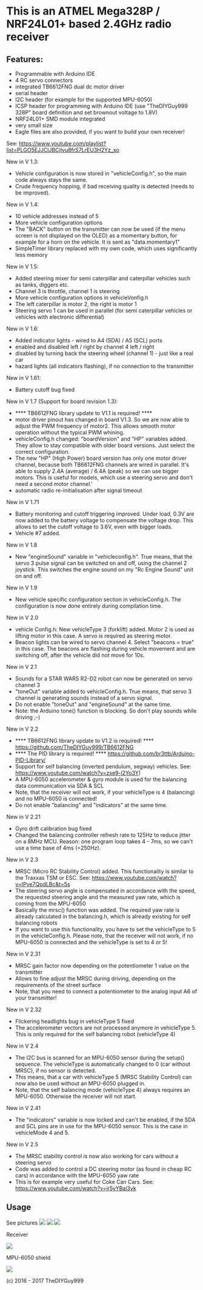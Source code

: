 # This is an ATMEL Mega328P / NRF24L01+ based 2.4GHz radio receiver
## Features:
- Programmable with Arduino IDE
- 4 RC servo connectors
- integrated TB6612FNG dual dc motor driver
- serial header
- I2C header (for example for the supported MPU-6050)
- ICSP header for programming with Arduino IDE (use "TheDIYGuy999 328P" board definition and set brownout voltage to 1.8V)
- NRF24L01+ SMD module integrated
- very small size
- Eagle files are also provided, if you want to build your own receiver!

See: https://www.youtube.com/playlist?list=PLGO5EJJClJBCjIvu8frS7LrEU3H2Yz_so

New in V 1.3:
- Vehicle configuration is now stored in "vehicleConfig.h", so the main code always stays the same.
- Crude frequency hopping, if bad receiving quality is detected (needs to be improved).

New in V 1.4:
- 10 vehicle addresses instead of 5
- More vehicle configuration options
- The "BACK" button on the transmitter can now be used (if the menu screen is not displayed on the OLED) as a momentary button, for example for a horn on the vehicle. It is sent as "data.momentary1"
- SimpleTimer library replaced with my own code, which uses significantly less memory

New in V 1.5:
- Added steering mixer for semi caterpillar and caterpillar vehicles such as tanks, diggers etc.
- Channel 3 is throttle, channel 1 is steering
- More vehicle configuration options in vehicleVonfig.h
- The left caterpillar is motor 2, the right is motor 1
- Steering servo 1 can be used in parallel (for semi caterpillar vehicles or vehicles with electronic differential)

New in V 1.6:
- Added indicator lights - wired to A4 (SDA) / A5 (SCL) ports
- enabled and disabled left / right by channel 4 left / right
- disabled by turning back the steering wheel (channel 1) - just like a real car
- hazard lights (all indicators flashing), if no connection to the transmitter

New in V 1.61:
- Battery cutoff bug fixed

New in V 1.7 (Support for board revision 1.3):
- **** TB6612FNG library update to V1.1 is required! ****
- motor driver pinout has changed in board V1.3. So we are now able to adjust the PWM frequency of motor2. This allows smooth motor operation without the typical PWM whining.
- vehicleConfig.h changed: "boardVersion" and "HP" variables added. They allow to stay compatible with older board versions. Just select the correct configuration.
- The new "HP" (High Power) board version has only one motor driver channel, because both TB6612FNG channels are wired in parallel. It's able to supply 2.4A (average) / 6.4A (peak) so we can use bigger motors. This is useful for models, which use a steering servo and don't need a second motor channel.'
- automatic radio re-initialisation after signal timeout

New in V 1.71
- Battery monitoring and cutoff triggering improved. Under load, 0.3V are now added to the battery voltage to compensate the voltage drop. This allows to set the cutoff voltage to 3.6V, even with bigger loads.
- Vehicle #7 added.

New in V 1.8
- New "engineSound" variable in "vehicleconfig.h". True means, that the servo 3 pulse signal can be switched on and off, using the  channel 2 joystick. This switches the engine sound on my "Rc Engine Sound" unit on and off.

New in V 1.9
- New vehicle specific configuration section in vehicleConfig.h. The configuration is now done entirely during compilation time.

New in V 2.0
- vehicle Config.h: New vehicleType 3 (forklift) added. Motor 2 is used as lifting motor in this case. A servo is required as steering motor.
- Beacon lights can be wired to servo channel 4. Select "beacons = true" in this case. The beacons are flashing during vehicle movement and are switching off, after the vehicle did not move for 10s.

New in V 2.1
- Sounds for a STAR WARS R2-D2 robot can now be generated on servo channel 3
- "toneOut" variable added to vehicleConfig.h. True means, that servo 3 channel is generating sounds instead of a servo signal.
- Do not enable "toneOut" and "engineSound" at the same time.
- Note: the Arduino tone() function is blocking. So don't play sounds while driving ;-)

New in V 2.2
- **** TB6612FNG library update to V1.2 is required! **** https://github.com/TheDIYGuy999/TB6612FNG
- **** The PID library is required! **** https://github.com/br3ttb/Arduino-PID-Library/
- Support for self balancing (inverted pendulum, segway) vehicles. See: https://www.youtube.com/watch?v=zse9-l2Yo3Y)
- A MPU-6050 accelerometer & gyro module is used for the balancing data communication via SDA & SCL
- Note, that the receiver will not work, if your vehicleType is 4 (balancing) and no MPU-6050 is connected!
- Do not enable "balancing" and "indicators" at the same time.

New in V 2.21
- Gyro drift calibration bug fixed
- Changed the balancing controller refresh rate to 125Hz to reduce jitter on a 8MHz MCU. Reason: one program loop takes 4 - 7ms, so we can't use a time base of 4ms (=250Hz).

New in V 2.3
- MRSC (Micro RC Stability Control) added. This functionality is similar to the Traxxas TSM or ESC. See: https://www.youtube.com/watch?v=IPve7QpdLBc&t=5s
- The steering servo angle is compensated in accordance with the speed, the requested steering angle and the measured yaw rate, which is coming from the MPU-6050
- Basically the mrsc() function was added. The required yaw rate is already calculated in the balancing.h, which is already existing for self balancing robots
- If you want to use this functionality, you have to set the vehicleType to 5 in the vehicleConfig.h. Please note, that the receiver will not work, if no MPU-6050 is connected and the vehicleType is set to 4 or 5!

New in V 2.31
 - MRSC gain factor now depending on the potentiometer 1 value on the transmitter
 - Allows to fine adjust the MRSC during driving, depending on the requirements of the street surface
 - Note, that you need to connect a potentiometer to the analog input A6 of your transmitter!
 
 New in V 2.32
 - Flickering headlights bug in vehicleType 5 fixed
 - The accelerometer vectors are not processed anymore in vehicleType 5. This is only required for the self balancing robot (vehicleType 4)
 
 New in V 2.4
 - The I2C bus is scanned for an MPU-6050 sensor during the setup() sequence. The vehicleType is automatically changed to 0 (car without MRSC), if no sensor is detected.
 - This means, that a car with vehicleType 5 (MRSC Stability Control) can now also be used without an MPU-6050 plugged in.
 - Note, that the self balancing mode (vehicleType 4) always requires an MPU-6050. Otherwise the receiver will not start.
 
 New in V 2.41
 - The "indicators" variable is now locked and can't be enabled, if the SDA and SCL pins are in use for the MPU-6050 sensor. This is the case in vehicleMode 4 and 5.
 
 New in V 2.5
 - The MRSC stability control is now also working for cars without a steering servo
 - Code was added to control a DC steering motor (as found in cheap RC cars) in accordance with the MPU-6050 yaw rate
 - This is for example very useful for Coke Can Cars. See: https://www.youtube.com/watch?v=jr5yYBal3vk

## Usage

See pictures
![](https://github.com/TheDIYGuy999/Micro_RC_Receiver/blob/master/1.jpg)
![](https://github.com/TheDIYGuy999/Micro_RC_Receiver/blob/master/2.jpg)
![](https://github.com/TheDIYGuy999/Micro_RC_Receiver/blob/master/3.jpg)

Receiver

![](https://github.com/TheDIYGuy999/Micro_RC_Receiver/blob/master/Micro_RC_Receiver.png)

MPU-6050 shield

![](https://github.com/TheDIYGuy999/Micro_RC_Receiver/blob/master/MPU-6050_Shield.png)

(c) 2016 - 2017 TheDIYGuy999

